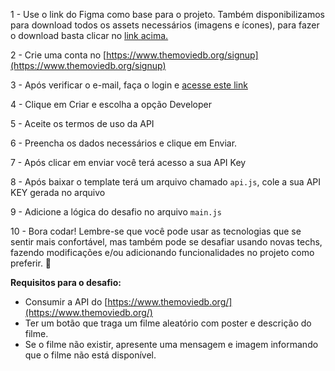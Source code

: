 1 - Use o link do Figma como base para o projeto. Também disponibilizamos para download todos os assets necessários (imagens e ícones), para fazer o download basta clicar no [link acima.](https://www.notion.so/Desafio-Rocketflix-5ca1c56b5e52473eb12e8b2bc3ab1b8d)

2 - Crie uma conta no [https://www.themoviedb.org/signup](https://www.themoviedb.org/signup)

3 - Após verificar o e-mail, faça o login e [acesse este link](https://www.themoviedb.org/settings/api/request)

4 - Clique em Criar e escolha a opção Developer

5 - Aceite os termos de uso da API

6 - Preencha os dados necessários e clique em Enviar.

7 - Após clicar em enviar você terá acesso a sua API Key

8 - Após baixar o template terá um arquivo chamado `api.js`, cole a sua API KEY gerada no arquivo

9 - Adicione a lógica do desafio no arquivo `main.js`

10 - Bora codar! Lembre-se que você pode usar as tecnologias que se sentir mais confortável, mas também pode se desafiar usando novas techs, fazendo modificações e/ou adicionando funcionalidades no projeto como preferir. 🚀

**Requisitos para o desafio:**

- Consumir a API do [https://www.themoviedb.org/](https://www.themoviedb.org/)
- Ter um botão que traga um filme aleatório com poster e descrição do filme.
- Se o filme não existir, apresente uma mensagem e imagem informando que o filme não está disponível.
